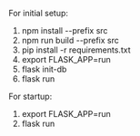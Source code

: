 For initial setup:
1. npm install --prefix src
2. npm run build --prefix src
3. pip install -r requirements.txt
4. export FLASK_APP=run
5. flask init-db
6. flask run

For startup:
1. export FLASK_APP=run
2. flask run
